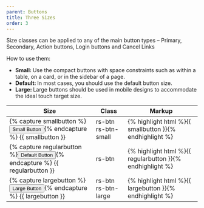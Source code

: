 ```yaml
---
parent: Buttons
title: Three Sizes
order: 3
---
```

<p>Size classes can be applied to any of the main button types &ndash; Primary, Secondary, Action buttons, Login buttons and Cancel Links</p>
<p>How to use them:</p>
<ul>
  <li><strong>Small: </strong>Use the compact buttons with space constraints such as within a table, on a card, or in the sidebar of a page.</li>
  <li><strong>Default: </strong>In most cases, you should use the default button size.</li>
  <li><strong>Large: </strong>Large buttons should be used in mobile designs to accommodate the ideal touch target size.</li>
</ul>
<div class="list-table">
  <table>
    <thead>
      <tr>
        <th>Size</th>
        <th>Class</th>
        <th>Markup</th>
      </tr>
    </thead>
    <tbody>
      <tr>
        <td>
          {% capture smallbutton %}<button type="button" class="rs-btn rs-btn-small">Small Button</button>{% endcapture %}
          {{ smallbutton }}
        </td>
        <td>rs-btn rs-btn-small</td>
        <td>
          {% highlight html %}{{ smallbutton }}{% endhighlight %}
        </td>
      </tr>
      <tr>
        <td>
          {% capture regularbutton %}<button type="button" class="rs-btn">Default Button</button>{% endcapture %}
          {{ regularbutton }}
        </td>
        <td>rs-btn</td>
        <td>
          {% highlight html %}{{ regularbutton }}{% endhighlight %}
        </td>
      </tr>
      <tr>
        <td>
          {% capture largebutton %}<button type="button" class="rs-btn rs-btn-large">Large Button</button>{% endcapture %}
          {{ largebutton }}
        </td>
        <td>rs-btn rs-btn-large</td>
        <td>
          {% highlight html %}{{ largebutton }}{% endhighlight %}
        </td>
      </tr>
    </tbody>
  </table>
</div>